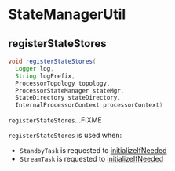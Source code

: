# StateManagerUtil

## <span id="registerStateStores"> registerStateStores

```java
void registerStateStores(
  Logger log,
  String logPrefix,
  ProcessorTopology topology,
  ProcessorStateManager stateMgr,
  StateDirectory stateDirectory,
  InternalProcessorContext processorContext)
```

`registerStateStores`...FIXME

`registerStateStores` is used when:

* `StandbyTask` is requested to [initializeIfNeeded](../StandbyTask.md#initializeIfNeeded)
* `StreamTask` is requested to [initializeIfNeeded](../StreamTask.md#initializeIfNeeded)
